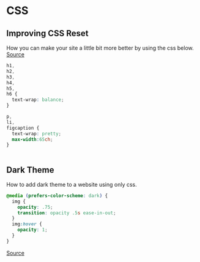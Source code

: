# CSS
## Improving CSS Reset

How you can make your site a little bit more better by using the css below. [Source](https://www.youtube.com/watch?v=eWmDW4zEXt4)
```css
h1,
h2,
h3,
h4,
h5,
h6 {
  text-wrap: balance;
}

p,
li,
figcaption {
  text-wrap: pretty;
  max-width:65ch;
}
 
```
## Dark Theme
How to add dark theme to a website using only css.
```css 
@media (prefers-color-scheme: dark) {
  img {
    opacity: .75;
    transition: opacity .5s ease-in-out;
  }
  img:hover {
    opacity: 1;
  }
}
```

[Source](https://css-tricks.com/dark-modes-with-css/)